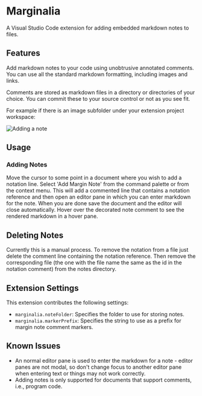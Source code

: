 # Marginalia

A Visual Studio Code extension for adding embedded markdown notes to files.

## Features

Add markdown notes to your code using unobtrusive annotated comments. You can use all the standard markdown formatting, including images and links. 

Comments are stored as markdown files in a directory or directories of your choice. You can
commit these to your source control or not as you see fit.

For example if there is an image subfolder under your extension project workspace:

![Adding a note](images/add_note.png)

## Usage

### Adding Notes
Move the cursor to some point in a document where you wish to add a notation line. Select 
'Add Margin Note' from the command palette or from the context menu. This will add a commented 
line that contains a notation reference and then open an editor
pane in which you can enter markdown for the note. When you are done save the document and the
editor will close automatically. Hover over the decorated note comment to see the rendered
markdown in a hover pane.

## Deleting Notes
Currently this is a manual process. To remove the notation from a file just delete the comment
line containing the notation reference. Then remove the corresponding file (the one with
the file name the same as the id in the notation comment) from the notes directory.

## Extension Settings

This extension contributes the following settings:

* `marginalia.noteFolder`: Specifies the folder to use for storing notes.
* `marginalia.markerPrefix`: Specifies the string to use as a prefix for margin note comment markers.

## Known Issues

* An normal editor pane is used to enter the markdown for a note - editor panes are not modal, so 
don't change focus to another editor pane when entering text or things may not work correctly.
* Adding notes is only supported for documents that support comments, i.e., program code.
